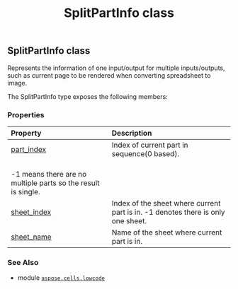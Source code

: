 ﻿---
title: SplitPartInfo class
second_title: Aspose.Cells for Python via .NET API References
description: 
type: docs
weight: 150
url: /aspose.cells.lowcode/splitpartinfo/
is_root: false
---

## SplitPartInfo class

Represents the information of one input/output for multiple inputs/outputs,
such as current page to be rendered when converting spreadsheet to image.



The SplitPartInfo type exposes the following members:

### Properties
| Property | Description |
| :- | :- |
| [part_index](/cells/python-net/aspose.cells.lowcode/splitpartinfo/part_index) | Index of current part in sequence(0 based).<br/>-1 means there are no multiple parts so the result is single. |
| [sheet_index](/cells/python-net/aspose.cells.lowcode/splitpartinfo/sheet_index) | Index of the sheet where current part is in. -1 denotes there is only one sheet. |
| [sheet_name](/cells/python-net/aspose.cells.lowcode/splitpartinfo/sheet_name) | Name of the sheet where current part is in. |



### See Also
* module [`aspose.cells.lowcode`](..)
